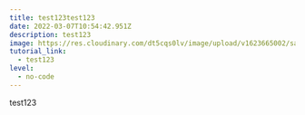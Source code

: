 ```yaml
---
title: test123test123
date: 2022-03-07T10:54:42.951Z
description: test123
image: https://res.cloudinary.com/dt5cqs0lv/image/upload/v1623665002/sample.jpg
tutorial_link:
  - test123
level:
  - no-code
---
```

test123
